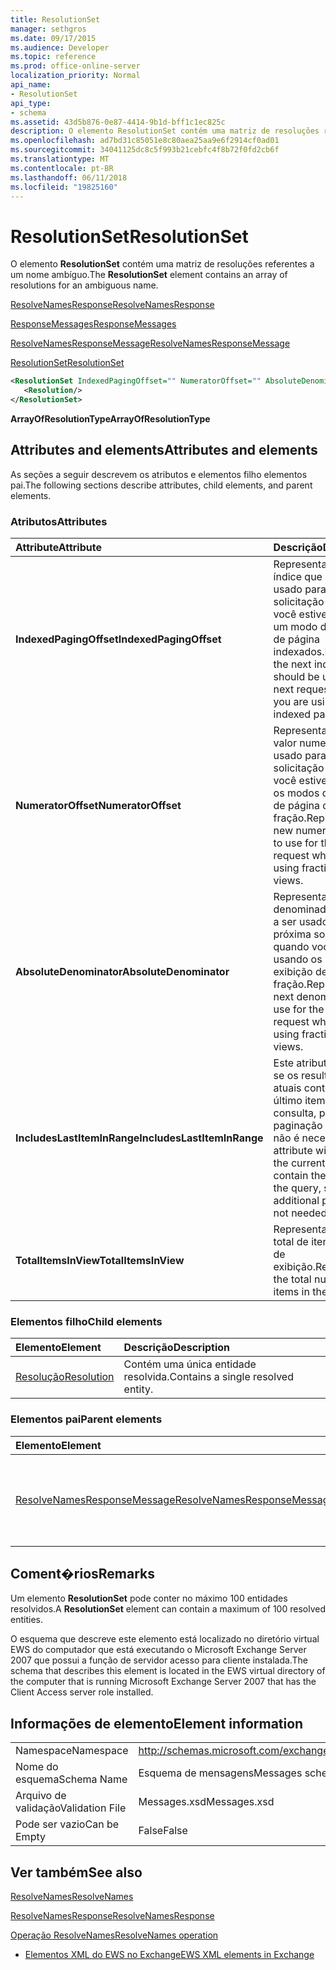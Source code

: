 ```yaml
---
title: ResolutionSet
manager: sethgros
ms.date: 09/17/2015
ms.audience: Developer
ms.topic: reference
ms.prod: office-online-server
localization_priority: Normal
api_name:
- ResolutionSet
api_type:
- schema
ms.assetid: 43d5b876-0e87-4414-9b1d-bff1c1ec825c
description: O elemento ResolutionSet contém uma matriz de resoluções referentes a um nome ambíguo.
ms.openlocfilehash: ad7bd31c85051e8c80aea25aa9e6f2914cf0ad01
ms.sourcegitcommit: 34041125dc8c5f993b21cebfc4f8b72f0fd2cb6f
ms.translationtype: MT
ms.contentlocale: pt-BR
ms.lasthandoff: 06/11/2018
ms.locfileid: "19825160"
---
```

# <a name="resolutionset"></a><span data-ttu-id="a1a29-103">ResolutionSet</span><span class="sxs-lookup"><span data-stu-id="a1a29-103">ResolutionSet</span></span>

<span data-ttu-id="a1a29-104">O elemento **ResolutionSet** contém uma matriz de resoluções referentes a um nome ambíguo.</span><span class="sxs-lookup"><span data-stu-id="a1a29-104">The **ResolutionSet** element contains an array of resolutions for an ambiguous name.</span></span> 
  
[<span data-ttu-id="a1a29-105">ResolveNamesResponse</span><span class="sxs-lookup"><span data-stu-id="a1a29-105">ResolveNamesResponse</span></span>](resolvenamesresponse.md)
  
[<span data-ttu-id="a1a29-106">ResponseMessages</span><span class="sxs-lookup"><span data-stu-id="a1a29-106">ResponseMessages</span></span>](responsemessages.md)
  
[<span data-ttu-id="a1a29-107">ResolveNamesResponseMessage</span><span class="sxs-lookup"><span data-stu-id="a1a29-107">ResolveNamesResponseMessage</span></span>](resolvenamesresponsemessage.md)
  
[<span data-ttu-id="a1a29-108">ResolutionSet</span><span class="sxs-lookup"><span data-stu-id="a1a29-108">ResolutionSet</span></span>](resolutionset.md)
  
```xml
<ResolutionSet IndexedPagingOffset="" NumeratorOffset="" AbsoluteDenominator="" IncludesLastItemInRange="" TotalItemsInView="">
   <Resolution/>
</ResolutionSet>
```

 <span data-ttu-id="a1a29-109">**ArrayOfResolutionType**</span><span class="sxs-lookup"><span data-stu-id="a1a29-109">**ArrayOfResolutionType**</span></span>
## <a name="attributes-and-elements"></a><span data-ttu-id="a1a29-110">Attributes and elements</span><span class="sxs-lookup"><span data-stu-id="a1a29-110">Attributes and elements</span></span>

<span data-ttu-id="a1a29-111">As seções a seguir descrevem os atributos e elementos filho elementos pai.</span><span class="sxs-lookup"><span data-stu-id="a1a29-111">The following sections describe attributes, child elements, and parent elements.</span></span>
  
### <a name="attributes"></a><span data-ttu-id="a1a29-112">Atributos</span><span class="sxs-lookup"><span data-stu-id="a1a29-112">Attributes</span></span>

|<span data-ttu-id="a1a29-113">**Attribute**</span><span class="sxs-lookup"><span data-stu-id="a1a29-113">**Attribute**</span></span>|<span data-ttu-id="a1a29-114">**Descrição**</span><span class="sxs-lookup"><span data-stu-id="a1a29-114">**Description**</span></span>|
|:-----|:-----|
|<span data-ttu-id="a1a29-115">**IndexedPagingOffset**</span><span class="sxs-lookup"><span data-stu-id="a1a29-115">**IndexedPagingOffset**</span></span> <br/> |<span data-ttu-id="a1a29-116">Representa o próximo índice que deve ser usado para a próxima solicitação quando você estiver usando um modo de exibição de página indexados.</span><span class="sxs-lookup"><span data-stu-id="a1a29-116">Represents the next index that should be used for the next request when you are using an indexed page view.</span></span>  <br/> |
|<span data-ttu-id="a1a29-117">**NumeratorOffset**</span><span class="sxs-lookup"><span data-stu-id="a1a29-117">**NumeratorOffset**</span></span> <br/> |<span data-ttu-id="a1a29-118">Representa o novo valor numerador a ser usado para a próxima solicitação quando você estiver usando os modos de exibição de página de fração.</span><span class="sxs-lookup"><span data-stu-id="a1a29-118">Represents the new numerator value to use for the next request when you are using fraction page views.</span></span>  <br/> |
|<span data-ttu-id="a1a29-119">**AbsoluteDenominator**</span><span class="sxs-lookup"><span data-stu-id="a1a29-119">**AbsoluteDenominator**</span></span> <br/> |<span data-ttu-id="a1a29-120">Representa o denominador próximo a ser usado para a próxima solicitação quando você estiver usando os modos de exibição de página de fração.</span><span class="sxs-lookup"><span data-stu-id="a1a29-120">Represents the next denominator to use for the next request when you are using fraction page views.</span></span>  <br/> |
|<span data-ttu-id="a1a29-121">**IncludesLastItemInRange**</span><span class="sxs-lookup"><span data-stu-id="a1a29-121">**IncludesLastItemInRange**</span></span> <br/> |<span data-ttu-id="a1a29-122">Este atributo será true se os resultados atuais contêm o último item na consulta, para que a paginação adicional não é necessária.</span><span class="sxs-lookup"><span data-stu-id="a1a29-122">This attribute will be true if the current results contain the last item in the query, so that additional paging is not needed.</span></span>  <br/> |
|<span data-ttu-id="a1a29-123">**TotalItemsInView**</span><span class="sxs-lookup"><span data-stu-id="a1a29-123">**TotalItemsInView**</span></span> <br/> |<span data-ttu-id="a1a29-124">Representa o número total de itens no modo de exibição.</span><span class="sxs-lookup"><span data-stu-id="a1a29-124">Represents the total number of items in the view.</span></span>  <br/> |
   
### <a name="child-elements"></a><span data-ttu-id="a1a29-125">Elementos filho</span><span class="sxs-lookup"><span data-stu-id="a1a29-125">Child elements</span></span>

|<span data-ttu-id="a1a29-126">**Elemento**</span><span class="sxs-lookup"><span data-stu-id="a1a29-126">**Element**</span></span>|<span data-ttu-id="a1a29-127">**Descrição**</span><span class="sxs-lookup"><span data-stu-id="a1a29-127">**Description**</span></span>|
|:-----|:-----|
|[<span data-ttu-id="a1a29-128">Resolução</span><span class="sxs-lookup"><span data-stu-id="a1a29-128">Resolution</span></span>](resolution.md) <br/> |<span data-ttu-id="a1a29-129">Contém uma única entidade resolvida.</span><span class="sxs-lookup"><span data-stu-id="a1a29-129">Contains a single resolved entity.</span></span>  <br/> |
   
### <a name="parent-elements"></a><span data-ttu-id="a1a29-130">Elementos pai</span><span class="sxs-lookup"><span data-stu-id="a1a29-130">Parent elements</span></span>

|<span data-ttu-id="a1a29-131">**Elemento**</span><span class="sxs-lookup"><span data-stu-id="a1a29-131">**Element**</span></span>|<span data-ttu-id="a1a29-132">**Descrição**</span><span class="sxs-lookup"><span data-stu-id="a1a29-132">**Description**</span></span>|
|:-----|:-----|
|[<span data-ttu-id="a1a29-133">ResolveNamesResponseMessage</span><span class="sxs-lookup"><span data-stu-id="a1a29-133">ResolveNamesResponseMessage</span></span>](resolvenamesresponsemessage.md) <br/> |<span data-ttu-id="a1a29-134">Contém o status e o resultado de uma solicitação de ResolveNames.</span><span class="sxs-lookup"><span data-stu-id="a1a29-134">Contains the status and result of a ResolveNames request.</span></span>  <br/> |
   
## <a name="remarks"></a><span data-ttu-id="a1a29-135">Coment�rios</span><span class="sxs-lookup"><span data-stu-id="a1a29-135">Remarks</span></span>

<span data-ttu-id="a1a29-136">Um elemento **ResolutionSet** pode conter no máximo 100 entidades resolvidos.</span><span class="sxs-lookup"><span data-stu-id="a1a29-136">A **ResolutionSet** element can contain a maximum of 100 resolved entities.</span></span> 
  
<span data-ttu-id="a1a29-137">O esquema que descreve este elemento está localizado no diretório virtual EWS do computador que está executando o Microsoft Exchange Server 2007 que possui a função de servidor acesso para cliente instalada.</span><span class="sxs-lookup"><span data-stu-id="a1a29-137">The schema that describes this element is located in the EWS virtual directory of the computer that is running Microsoft Exchange Server 2007 that has the Client Access server role installed.</span></span>
  
## <a name="element-information"></a><span data-ttu-id="a1a29-138">Informações de elemento</span><span class="sxs-lookup"><span data-stu-id="a1a29-138">Element information</span></span>

|||
|:-----|:-----|
|<span data-ttu-id="a1a29-139">Namespace</span><span class="sxs-lookup"><span data-stu-id="a1a29-139">Namespace</span></span>  <br/> |http://schemas.microsoft.com/exchange/services/2006/messages  <br/> |
|<span data-ttu-id="a1a29-140">Nome do esquema</span><span class="sxs-lookup"><span data-stu-id="a1a29-140">Schema Name</span></span>  <br/> |<span data-ttu-id="a1a29-141">Esquema de mensagens</span><span class="sxs-lookup"><span data-stu-id="a1a29-141">Messages schema</span></span>  <br/> |
|<span data-ttu-id="a1a29-142">Arquivo de validação</span><span class="sxs-lookup"><span data-stu-id="a1a29-142">Validation File</span></span>  <br/> |<span data-ttu-id="a1a29-143">Messages.xsd</span><span class="sxs-lookup"><span data-stu-id="a1a29-143">Messages.xsd</span></span>  <br/> |
|<span data-ttu-id="a1a29-144">Pode ser vazio</span><span class="sxs-lookup"><span data-stu-id="a1a29-144">Can be Empty</span></span>  <br/> |<span data-ttu-id="a1a29-145">False</span><span class="sxs-lookup"><span data-stu-id="a1a29-145">False</span></span>  <br/> |
   
## <a name="see-also"></a><span data-ttu-id="a1a29-146">Ver também</span><span class="sxs-lookup"><span data-stu-id="a1a29-146">See also</span></span>



[<span data-ttu-id="a1a29-147">ResolveNames</span><span class="sxs-lookup"><span data-stu-id="a1a29-147">ResolveNames</span></span>](resolvenames.md)
  
[<span data-ttu-id="a1a29-148">ResolveNamesResponse</span><span class="sxs-lookup"><span data-stu-id="a1a29-148">ResolveNamesResponse</span></span>](resolvenamesresponse.md)
  
[<span data-ttu-id="a1a29-149">Operação ResolveNames</span><span class="sxs-lookup"><span data-stu-id="a1a29-149">ResolveNames operation</span></span>](resolvenames-operation.md)


- [<span data-ttu-id="a1a29-150">Elementos XML do EWS no Exchange</span><span class="sxs-lookup"><span data-stu-id="a1a29-150">EWS XML elements in Exchange</span></span>](ews-xml-elements-in-exchange.md)

